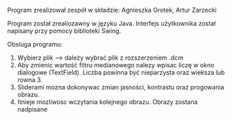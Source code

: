 Program zrealizował zespół w składzie:
Agnieszka Grotek, Artur Zarzecki

Program został zrealiozawny w języku Java.
Interfejs użytkownika został napisany przy pomocy biblioteki Swing.

Obsluga programu:
1. Wybierz plik --> dależy wybrać plik z rozszerzeniem .dcm
2. Aby zmienic wartość filtru medianowego nalezy wpisac liczę w okno dialogowe (TextField). Liczba powinna być nieparzysta oraz wieksza lub rowna 3.
3. Sliderami mozna dokonywac zmian jasności, kontrastu oraz progowania obrazu.
4. Itnieje mozliwosc wczytania kolejnego obrazu. Obrazy zostana nadpisane